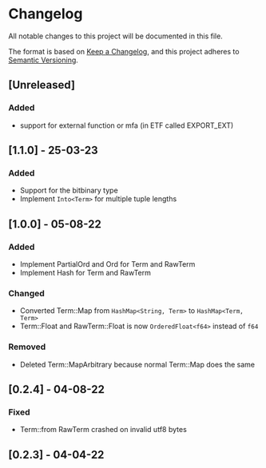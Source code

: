# Changelog

All notable changes to this project will be documented in this file.

The format is based on [Keep a Changelog](https://keepachangelog.com/en/1.0.0/),
and this project adheres to [Semantic Versioning](https://semver.org/spec/v2.0.0.html).

## [Unreleased]

### Added

- support for external function or mfa (in ETF called EXPORT_EXT)

## [1.1.0] - 25-03-23

### Added

- Support for the bitbinary type
- Implement `Into<Term>` for multiple tuple lengths

## [1.0.0] - 05-08-22

### Added

- Implement PartialOrd and Ord for Term and RawTerm
- Implement Hash for Term and RawTerm

### Changed

- Converted Term::Map from `HashMap<String, Term>` to `HashMap<Term, Term>`
- Term::Float and RawTerm::Float is now `OrderedFloat<f64>` instead of `f64`

### Removed

- Deleted Term::MapArbitrary because normal Term::Map does the same

## [0.2.4] - 04-08-22

### Fixed

- Term::from RawTerm crashed on invalid utf8 bytes

## [0.2.3] - 04-04-22
